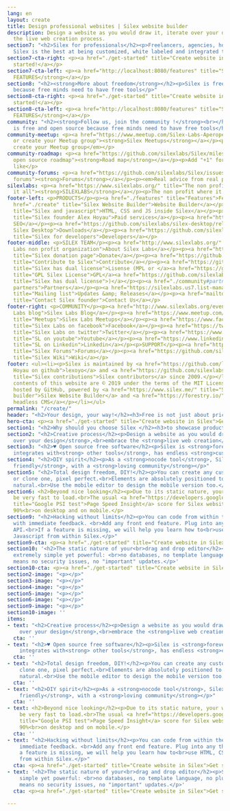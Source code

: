 ```yaml
---
lang: en
layout: create
title: Design professional websites | Silex website builder
description: Design a website as you would draw it, iterate over your design, embrace
  the live web creation process.
section7: "<h2>Silex for professionals</h2><p>Freelancers, agencies, hosting companies,
  Silex is the best at being customized, white labeled and integrated to your infrastructure</p>"
section7-cta-right: <p><a href="./get-started" title="Create website in Silex">Get
  started!</a></p>
section7-cta-left: <p><a href="http://localhost:8080/features" title="Silex features"><strong>MORE
  FEATURES</strong></a></p>
section8: "<h2><strong>More about freedom</strong></h2><p>Silex is free and open source
  because free minds need to have free tools</p>"
section8-cta-right: <p><a href="./get-started" title="Create website in Silex">Get
  started!</a></p>
section8-cta-left: <p><a href="http://localhost:8080/features" title="Silex features"><strong>MORE
  FEATURES</strong></a></p>
community: "<h2><strong>Follow us, join the community !</strong><br></h2><h3>Silex
  is free and open source because free minds need to have free tools</h3>"
community-meetup: <p><a href="https://www.meetup.com/Silex-Labs-Aperopensource/" title="Join
  or create your Meetup group"><strong>Silex Meetups</strong></a></p><p><em>Join or
  create your Meetup group</em></p>
community-roadmap: <p><a href="https://github.com/silexlabs/Silex/milestones" title="Silex
  open source roadmap"><strong>Road map</strong></a></p><p>Add "+1" for features you
  like</p>
community-forums: <p><a href="https://github.com/silexlabs/Silex/issues" title="Silex
  forums"><strong>Forums</strong></a></p><p><em>Real advice from real people</em></p>
silexlabs: <p><a href="https://www.silexlabs.org/" title="The non profit which started
  it all"><strong>SILEXLABS</strong></a></p><p>The non profit where it all started</p>
footer-left: <p>PRODUCTS</p><p><a href="./features" title="Features">Features</a></p><p><a
  href="./create" title="Silex Website Builder">Website Builder</a></p><p><a href="https://github.com/silexlabs/Silex/wiki/Silex-and-Javascript"
  title="Silex and javascript">HTML, CSS and JS inside Silex</a></p><p><a href="mailto:b2b@silex.me"
  title="Silex founder Alex Hoyau">Paid services</a></p><p><a href="https://ceubri.github.io/silex-2020/#">Silex
  SEO</a></p><p><a href="https://github.com/silexlabs/silex-desktop/releases" title="Download
  Silex Desktop">Downloads</a></p><p><a href="https://github.com/silexlabs/Silex/wiki/Silex-Developer-Guide"
  title="Silex for developers">Developers</a></p>
footer-middle: <p>SILEX TEAM</p><p><a href="http://www.silexlabs.org/" title="Silex
  Labs non profit organization">About Silex Labs</a></p><p><a href="https://opencollective.com/silex"
  title="Silex donation page">Donate</a></p><p><a href="https://github.com/silexlabs/Silex/wiki/Contribute"
  title="Contribute to Silex">Contribute</a></p><p><a href="https://github.com/silexlabs/Silex/blob/develop/LICENSE_MPL"
  title="Silex has dual license">Lisense (MPL or </a><a href="https://github.com/silexlabs/Silex/blob/develop/LICENSE"
  title="GPL Silex License">GPL</a><a href="https://github.com/silexlabs/Silex/blob/develop/LICENSE_MPL"
  title="Silex has dual license">)</a></p><p><a href="./community#partners" title="Silex
  partners">Partners</a></p><p><a href="https://silexlabs.us7.list-manage.com/subscribe?u=fe927d10e2d20f286e59ef0b7&amp;id=2e1b03a5f0"
  title="Mailing list">Updates &amp; Releases</a></p><p><a href="mailto:b2b@silex.me"
  title="Contact Silex founder">Contact Us</a></p>
footer-right: <p>COMMUNITY</p><p><a href="http://www.silexlabs.org/events/" title="Silex
  Labs blog">Silex Labs Blog</a></p><p><a href="https://www.meetup.com/Silex-Labs-Aperopensource/"
  title="Meetups">Silex Labs Meetups</a></p><p><a href="https://www.facebook.com/silexlabs/"
  title="Silex Labs on facebook">Facebook</a></p><p><a href="https://twitter.com/silexlabs"
  title="Silex Labs on twitter">Twitter</a></p><p><a href="https://www.youtube.com/user/Silexlabs/"
  title="SL on youtube">Youtube</a></p><p><a href="https://www.linkedin.com/company/silex-labs/"
  title="SL on Linkedin">Linkedin</a></p><p>SUPPORT</p><p><a href="https://github.com/silexlabs/Silex/issues"
  title="Silex Forums">Forums</a></p><p><a href="https://github.com/silexlabs/Silex/wiki"
  title="Silex Wiki">Wiki</a></p>
footer: <ul><li><p>Silex is maintained by <a href="https://github.com/lexoyo" title="Alex
  Hoyau on github">lexoyo</a> and <a href="https://github.com/silexlabs/Silex/graphs/contributors"
  title="Silex contributions">Silex contributors</a> since 2009.</p></li><li><p>The
  contents of this website are © 2019 under the terms of the MIT License.</p></li><li><p>Proudly
  hosted by GitHub, powered by <a href="https://www.silex.me/" title="Silex free website
  builder">Silex Website Builder</a> and <a href="https://forestry.io/" title="Forestry">Forestry
  headless CMS</a></p></li></ul>
permalink: "/create/"
header: "<h2>Your design, your way!</h2><h3>Free is not just about price. #Freedom.</h3>"
hero-cta: <p><a href="./get-started" title="Create website in Silex">Get started!</a></p>
section1: "<h2>Why should you choose Silex </h2><h3>to showcase products or a project?</h3>"
section2: "<h2>Creative process</h2><p>Design a website as you would draw it, <strong>iterate
  over your design</strong>,<br>embrace the <strong>live web creation</strong> process</p>"
section3: "<h2>♥ Open source free software</h2><p>Silex is <strong>forever free</strong>,
  integrates with<strong> other tools</strong>, has endless <strong>customization</strong>.</p>"
section4: "<h2>DIY spirit</h2><p>As a <strong>nocode tool</strong>, Silex is <strong>maker
  friendly</strong>, with a <strong>loving community</strong></p>"
section5: "<h2>Total design freedom, DIY!</h2><p>You can create any custom design,
  or clone one, pixel perfect.<br>Elements are absolutely positioned to make it feel
  natural.<br>Use the mobile editor to design the mobile version too.</p>"
section6: <h2>Beyond nice looking</h2><p>Due to its static nature, your website will
  be very fast to load.<br>The usual <a href="https://developers.google.com/speed/pagespeed/insights/"
  title="Google PSI test">Page Speed Insight</a> score for Silex websites is &gt;
  90%<br>on desktop and on mobile.</p>
section9: "<h2>Hacking without limits</h2><p>You can code from within the editor,
  with immediate feedback. <br>Add any front end feature. Plug into any third party
  API.<br>If a feature is missing, we will help you learn how to<br>use HTML, CSS,
  Javascript from within Silex.</p>"
section9-cta: <p><a href="./get-started" title="Create website in Silex">Get started!</a></p>
section10: '<h2>The static nature of your<br>drag and drop editor</h2><p>Silex is
  extremely simple yet powerful: <br>no databases, no template language, no plugins.<br>This
  means no security issues, no "important" updates.</p>'
section10-cta: <p><a href="./get-started" title="Create website in Silex">Get started!</a></p>
section2-image: "<p></p>"
section3-image: "<p></p>"
section4-image: "<p></p>"
section5-image: "<p></p>"
section6-image: "<p></p>"
section9-image: "<p></p>"
section10-image: ''
items:
- text: "<h2>Creative process</h2><p>Design a website as you would draw it, <strong>iterate
    over your design</strong>,<br>embrace the <strong>live web creation</strong> process</p>"
  cta: ''
- text: "<h2>♥ Open source free software</h2><p>Silex is <strong>forever free</strong>,
    integrates with<strong> other tools</strong>, has endless <strong>customization</strong>.</p>"
  cta: ''
- text: "<h2>Total design freedom, DIY!</h2><p>You can create any custom design, or
    clone one, pixel perfect.<br>Elements are absolutely positioned to make it feel
    natural.<br>Use the mobile editor to design the mobile version too.</p>"
  cta: ''
- text: "<h2>DIY spirit</h2><p>As a <strong>nocode tool</strong>, Silex is <strong>maker
    friendly</strong>, with a <strong>loving community</strong></p>"
  cta: ''
- text: <h2>Beyond nice looking</h2><p>Due to its static nature, your website will
    be very fast to load.<br>The usual <a href="https://developers.google.com/speed/pagespeed/insights/"
    title="Google PSI test">Page Speed Insight</a> score for Silex websites is &gt;
    90%<br>on desktop and on mobile.</p>
  cta: ''
- text: "<h2>Hacking without limits</h2><p>You can code from within the editor, with
    immediate feedback. <br>Add any front end feature. Plug into any third party API.<br>If
    a feature is missing, we will help you learn how to<br>use HTML, CSS, Javascript
    from within Silex.</p>"
  cta: <p><a href="./get-started" title="Create website in Silex">Get started!</a></p>
- text: '<h2>The static nature of your<br>drag and drop editor</h2><p>Silex is extremely
    simple yet powerful: <br>no databases, no template language, no plugins.<br>This
    means no security issues, no "important" updates.</p>'
  cta: <p><a href="./get-started" title="Create website in Silex">Get started!</a></p>

---
```

